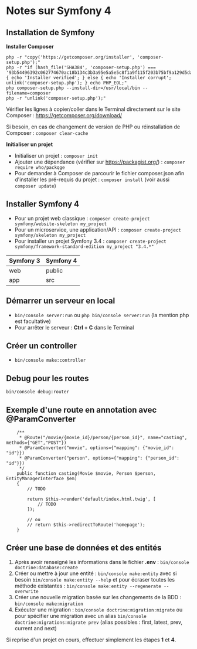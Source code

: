 # Notes sur Symfony 4

## Installation de Symfony

**Installer Composer**

```
php -r "copy('https://getcomposer.org/installer', 'composer-setup.php');"
php -r "if (hash_file('SHA384', 'composer-setup.php') === '93b54496392c062774670ac18b134c3b3a95e5a5e5c8f1a9f115f203b75bf9a129d5daa8ba6a13e2cc8a1da0806388a8') { echo 'Installer verified'; } else { echo 'Installer corrupt'; unlink('composer-setup.php'); } echo PHP_EOL;"
php composer-setup.php --install-dir=/usr/local/bin --filename=composer
php -r "unlink('composer-setup.php');"
```

Vérifier les lignes à copier/coller dans le Terminal directement sur le site Composer : https://getcomposer.org/download/

Si besoin, en cas de changement de version de PHP ou réinstallation de Composer : `composer clear-cache`

**Initialiser un projet**

* Initialiser un projet : `composer init`
* Ajouter une dépendance (vérifier sur https://packagist.org/) : `composer require who/packqge`
* Pour demander à Composer de parcourir le fichier composer.json afin d'installer les pré-requis du projet : `composer install` (voir aussi `composer update`)

## Installer Symfony 4

* Pour un projet web classique : `composer create-project symfony/website-skeleton my_project`
* Pour un microservice, une application/API : `composer create-project symfony/skeleton my_project`
* Pour installer un projet Symfony 3.4 : `composer create-project symfony/framework-standard-edition my_project "3.4.*"`

| Symfony 3 | Symfony 4 |
| - | - |
| web | public |
| app | src |

## Démarrer un serveur en local

* `bin/console server:run` ou `php bin/console server:run` (la mention php est facultative)
* Pour arrêter le serveur : **Ctrl + C** dans le Terminal

## Créer un controller

* `bin/console make:controller`

## Debug pour les routes

`bin/console debug:router`

## Exemple d'une route en annotation avec @ParamConverter

```
    /**
     * @Route("/movie/{movie_id}/person/{person_id}", name="casting", methods={"GET","POST"})
     * @ParamConverter("movie", options={"mapping": {"movie_id": "id"}})
     * @ParamConverter("person", options={"mapping": {"person_id": "id"}})
     */
    public function casting(Movie $movie, Person $person, EntityManagerInterface $em)
    {
        // TODO

        return $this->render('default/index.html.twig', [
            // TODO
        ]);

        // ou
        // return $this->redirectToRoute('homepage');
    }
```

## Créer une base de données et des entités

1. Après avoir renseigné les informations dans le fichier **.env** : `bin/console doctrine:database:create`
2. Créer ou mettre à jour une entité : `bin/console make:entity` avec si besoin `bin/console make:entity --help` et pour écraser toutes les méthode existantes : `bin/console make:entity --regenerate --overwrite`
3. Créer une nouvelle migration basée sur les changements de la BDD : `bin/console make:migration`
4. Exécuter une migration : `bin/console doctrine:migration:migrate` ou  pour spécifier une migration avec un alias `bin/console doctrine:migrations:migrate prev` (alias possibles : first, latest, prev, current and next)

Si reprise d'un projet en cours, effectuer simplement les étapes **1** et **4**.